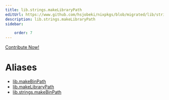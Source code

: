 ```yaml
---
title: lib.strings.makeLibraryPath
editUrl: https://www.github.com/hsjobeki/nixpkgs/blob/migrated/lib/strings.nix#L264C5
description: lib.strings.makeLibraryPath
sidebar:

    order: 7
---
```


<a href="https://www.github.com/hsjobeki/nixpkgs/blob/migrated/lib/strings.nix#L264C5">Contribute Now!</a>


# Aliases

- [lib.makeBinPath](/nix-doc-comments/reference/lib/lib-makebinpath)
- [lib.makeLibraryPath](/nix-doc-comments/reference/lib/lib-makelibrarypath)
- [lib.strings.makeBinPath](/nix-doc-comments/reference/lib/strings/lib-strings-makebinpath)


